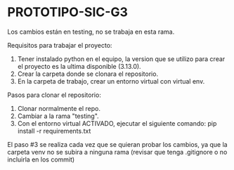 # PROTOTIPO-SIC-G3
Los cambios están en testing, no se trabaja en esta rama.

Requisitos para trabajar el proyecto:

1. Tener instalado python en el equipo, la version que se utilizo para crear el proyecto es la ultima disponible (3.13.0).
2. Crear la carpeta donde se clonara el repositorio.
3. En la carpeta de trabajo, crear un entorno virtual con virtual env.

Pasos para clonar el repositorio:

1. Clonar normalmente el repo.
2. Cambiar a la rama "testing".
3. Con el entorno virtual ACTIVADO, ejecutar el siguiente comando: pip install -r requirements.txt

El paso #3 se realiza cada vez que se quieran probar los cambios, ya que la carpeta venv no se subira a ninguna rama (revisar que tenga .gitignore o no incluirla en los commit)
